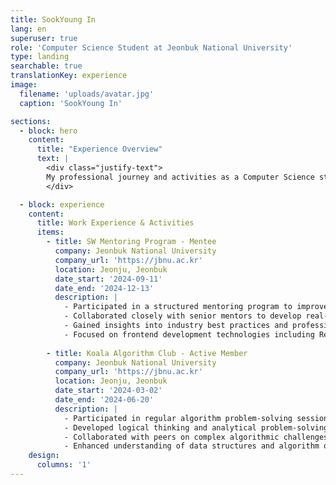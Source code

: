 ```yaml
---
title: SookYoung In
lang: en
superuser: true
role: 'Computer Science Student at Jeonbuk National University'
type: landing
searchable: true
translationKey: experience
image:
  filename: 'uploads/avatar.jpg'
  caption: 'SookYoung In'

sections:
  - block: hero
    content:
      title: "Experience Overview"
      text: |
        <div class="justify-text">
        My professional journey and activities as a Computer Science student at Jeonbuk National University.
        </div>

  - block: experience
    content:
      title: Work Experience & Activities
      items:
        - title: SW Mentoring Program - Mentee
          company: Jeonbuk National University
          company_url: 'https://jbnu.ac.kr'
          location: Jeonju, Jeonbuk
          date_start: '2024-09-11'
          date_end: '2024-12-13'
          description: |
            - Participated in a structured mentoring program to improve practical skills
            - Collaborated closely with senior mentors to develop real-world programming abilities
            - Gained insights into industry best practices and professional development strategies
            - Focused on frontend development technologies including React and TypeScript
        
        - title: Koala Algorithm Club - Active Member
          company: Jeonbuk National University
          company_url: 'https://jbnu.ac.kr'
          location: Jeonju, Jeonbuk
          date_start: '2024-03-02'
          date_end: '2024-06-20'
          description: |
            - Participated in regular algorithm problem-solving sessions and contests
            - Developed logical thinking and analytical problem-solving skills
            - Collaborated with peers on complex algorithmic challenges
            - Enhanced understanding of data structures and algorithm optimization techniques
    design:
      columns: '1'
---
```

